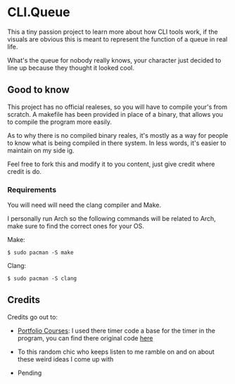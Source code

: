 # CLI.Queue

This a tiny passion project to learn more about how CLI tools work,
if the visuals are obvious this is meant to represent the function of a queue in real life.

What's the queue for nobody really knows, your character just decided to line up because they thought it looked cool.

## Good to know

This project has no official realeses, so you will have to compile your's from scratch.
A makefile has been provided in place of a binary, that allows you to compile the program more easily.

As to why there is no compiled binary reales, it's mostly as a way for people to know what is being compiled in there system.
In less words, it's easier to maintain on my side ig.

Feel free to fork this and modify it to you content, just give credit where credit is do.

### Requirements

You will need will need the clang compiler and Make.

I personally run Arch so the following commands will be related to Arch, make sure to find the correct ones for your OS.

Make: 

```
$ sudo pacman -S make
```

Clang:
```
$ sudo pacman -S clang
```

## Credits

Credits go out to:

* [Portfolio Courses](https://github.com/portfoliocourses): I used there timer code a base for the timer in the program, you can find there
original code [here](https://github.com/portfoliocourses/c-example-code/blob/main/countdown_timer.c)

* To this random chic who keeps listen to me ramble on and on about these weird ideas I come up with

* Pending

